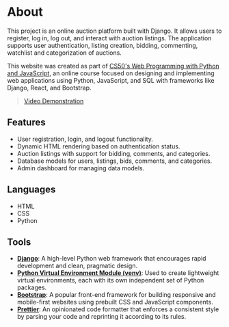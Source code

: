 # About

This project is an online auction platform built with Django. It allows users to
register, log in, log out, and interact with auction listings. The application
supports user authentication, listing creation, bidding, commenting, watchlist
and categorization of auctions.

This website was created as part of
[CS50's Web Programming with Python and JavaScript](https://pll.harvard.edu/course/cs50s-web-programming-python-and-javascript),
an online course focused on designing and implementing web applications using
Python, JavaScript, and SQL with frameworks like Django, React, and Bootstrap.

> [Video Demonstration](https://youtu.be/U5wQJvsg8x0)

## Features

- User registration, login, and logout functionality.
- Dynamic HTML rendering based on authentication status.
- Auction listings with support for bidding, comments, and categories.
- Database models for users, listings, bids, comments, and categories.
- Admin dashboard for managing data models.

## Languages

- HTML
- CSS
- Python

## Tools

- [**Django**](https://www.djangoproject.com/): A high-level Python web
  framework that encourages rapid development and clean, pragmatic design.
- [**Python Virtual Environment Module (venv)**](https://docs.python.org/3/library/venv.html):
  Used to create lightweight virtual environments, each with its own independent
  set of Python packages.
- [**Bootstrap**](https://getbootstrap.com/): A popular front-end framework for
  building responsive and mobile-first websites using prebuilt CSS and
  JavaScript components.
- [**Prettier**](https://prettier.io/): An opinionated code formatter that
  enforces a consistent style by parsing your code and reprinting it according
  to its rules.

